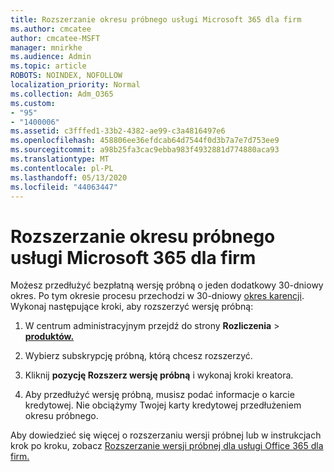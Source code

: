 ```yaml
---
title: Rozszerzanie okresu próbnego usługi Microsoft 365 dla firm
ms.author: cmcatee
author: cmcatee-MSFT
manager: mnirkhe
ms.audience: Admin
ms.topic: article
ROBOTS: NOINDEX, NOFOLLOW
localization_priority: Normal
ms.collection: Adm_O365
ms.custom:
- "95"
- "1400006"
ms.assetid: c3fffed1-33b2-4382-ae99-c3a4816497e6
ms.openlocfilehash: 458806ee36efdcab64d7544f0d3b7a7e7d753ee9
ms.sourcegitcommit: a98b25fa3cac9ebba983f4932881d774880aca93
ms.translationtype: MT
ms.contentlocale: pl-PL
ms.lasthandoff: 05/13/2020
ms.locfileid: "44063447"
---
```

# <a name="extend-your-trial-for-microsoft-365-for-business"></a>Rozszerzanie okresu próbnego usługi Microsoft 365 dla firm

Możesz przedłużyć bezpłatną wersję próbną o jeden dodatkowy 30-dniowy okres. Po tym okresie procesu przechodzi w 30-dniowy [okres karencji](https://docs.microsoft.com/alchemyinsights/grace-period-for-microsoft-365-free-trial). Wykonaj następujące kroki, aby rozszerzyć wersję próbną:
  
1. W centrum administracyjnym przejdź do strony **Rozliczenia** \> **[produktów.](https://go.microsoft.com/fwlink/p/?linkid=842054)**

2. Wybierz subskrypcję próbną, którą chcesz rozszerzyć.

3. Kliknij **pozycję Rozszerz wersję próbną** i wykonaj kroki kreatora.

4. Aby przedłużyć wersję próbną, musisz podać informacje o karcie kredytowej. Nie obciążymy Twojej karty kredytowej przedłużeniem okresu próbnego.

Aby dowiedzieć się więcej o rozszerzaniu wersji próbnej lub w instrukcjach krok po kroku, zobacz [Rozszerzanie wersji próbnej dla usługi Office 365 dla firm.](https://docs.microsoft.com/microsoft-365/commerce/extend-your-trial)

